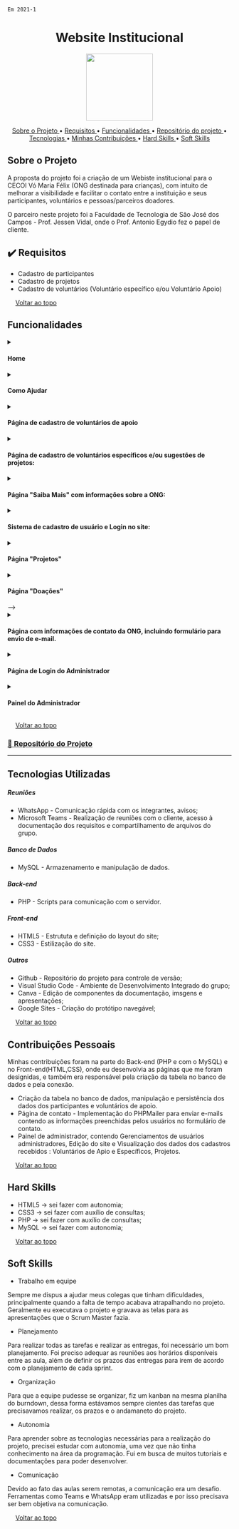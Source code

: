 `Em 2021-1`
<span id="topo">
<h1 align="center"><b>Website Institucional</h1></b>

<p align="center"> 
   <img src="https://www.imagemhost.com.br/images/2023/04/06/rocket.png" width="150" height="150">
</p>

<p align="center">
  <a href ="#sobre-o-projeto"> Sobre o Projeto </a>  • 
  <a href ="#requisitos">Requisitos </a>  • 
  <a href ="#funcionalidades">Funcionalidades </a>  • 
  <a href ="#repositorio"> Repositório do projeto </a>  • 
  <a href ="#tecnologias-utilizadas"> Tecnologias </a>  •
  <a href ="#contribuições"> Minhas Contribuições </a>  •
  <a href ="#hard-skills"> Hard Skills </a> •
  <a href ="#soft-skills"> Soft Skills </a>
 
</p>

<span id="sobre-o-projeto">

## Sobre o Projeto

A proposta do projeto foi a criação de um Webiste institucional para o CECOI Vó Maria Félix (ONG destinada para crianças), com intuito de melhorar a visibilidade e facilitar o contato entre a instituição e seus participantes, voluntários e pessoas/parceiros doadores.

O parceiro neste projeto foi a Faculdade de Tecnologia de São José dos Campos - Prof. Jessen Vidal, onde o Prof. Antonio Egydio fez o papel de cliente.

<span id="requisitos">

## ✔️ Requisitos

<ul>
<li>Cadastro de participantes</li>
<li>Cadastro de projetos</li>
<li>Cadastro de voluntários (Voluntário específico e/ou Voluntário Apoio)</li>
</ul>
  
<img src="https://cdn-icons-png.flaticon.com/512/959/959208.png" width="14"> [Voltar ao topo](#topo)
   
<span id="funcionalidades">

## Funcionalidades

<details>
  <summary>
    <h4 align="left">Home</h4>
  </summary>
  <img src="https://user-images.githubusercontent.com/79751826/115155955-85f62780-a058-11eb-8462-c5403f1a46d1.gif" width="600px">
  > GIF animado demonstrando a Página "home", a página com formulário para cadastro de participantes, seu preenchimento e o respectivo banco de dados:
</details>

<details>
  <summary>
    <h4 align="left">Como Ajudar</h4>
  </summary>
  <img src="https://user-images.githubusercontent.com/79751826/115159841-80eea380-a06b-11eb-9f24-87a458785a27.gif" width="600px">
  >Página "Como Ajudar", que centraliza os acessos aos cadastros de voluntários de apoio, de voluntários específicos e projetos, à página de informações para doações e à página de contato:
</details>

<details>
  <summary>
    <h4 align="left">Página de cadastro de voluntários de apoio</h4>
  </summary>
  <img src="https://user-images.githubusercontent.com/79751826/115160216-703f2d00-a06d-11eb-9d0b-40565dee914f.gif" width="600px">
</details>

<details>
  <summary>
    <h4 align="left">Página de cadastro de voluntários específicos e/ou sugestões de projetos:</h4>
  </summary>
  <img src="https://user-images.githubusercontent.com/79751826/115160375-33c00100-a06e-11eb-9ced-3d51cefbd6a4.gif" width="600px">
</details>

<details>
  <summary>
    <h4 align="left">Página "Saiba Mais" com informações sobre a ONG:</h4>
  </summary>
  <img src="https://user-images.githubusercontent.com/79751826/118418540-2c9d0a80-b68f-11eb-8baa-8d8195f05271.gif" width="600px">
</details>

<details>
  <summary>
    <h4 align="left">Sistema de cadastro de usuário e Login no site:</h4>
  </summary>
  <img src="https://user-images.githubusercontent.com/79751826/118418578-46d6e880-b68f-11eb-9e5e-71a6df3e8745.gif" width="600px">
</details>

<!-->
<details>
  <summary>
    <h4 align="left">Página "Projetos"</h4>
  </summary>
  <img src="https://www.imagemhost.com.br/images/2021/06/07/gifproj.gif" width="600px">

  > Página com informações sobre projetos realizados na ONG, com um botão que direciona o usuário a página de cadastro de voluntários específicos e projetos. 
</details>

<details>
  <summary>
    <h4 align="left">Página "Doações"</h4>
  </summary>
  <img src="ttps://www.imagemhost.com.br/images/2021/06/07/gifdoa.gif" width="600px">
  > Página com informações para realização de doações à ONG.
</details>
-->

<details>
  <summary>
    <h4 align="left">Página com informações de contato da ONG, incluindo formulário para envio de e-mail.</h4>
  </summary>
  <img src="https://uploaddeimagens.com.br/images/003/276/723/full/gifcontato.gif" width="600px">
</details>

<details>
  <summary>
    <h4 align="left">Página de Login do Administrador</h4>
  </summary>
  <img src="https://www.imagemhost.com.br/images/2023/04/06/login_admin.png" width="600px">
</details>

<details>
  <summary>
    <h4 align="left">Painel do Administrador</h4>
  </summary>
  <img src="https://media.giphy.com/media/v1.Y2lkPTc5MGI3NjExNmQzYTIyNDVmNGMzM2IwNmE2NDliYzdlMmMwY2RlMTRmOTVkZDNhZCZjdD1n/WVqCyaEOcsUJv1B6IU/giphy.gif" width="600px">
  > Painel que contém Gerenciamentos de usuários administradores, Edição do site e Visualização dos dados dos cadastros recebidos : Voluntários de Apio e Específicos e Projetos.
</details>


<img src="https://cdn-icons-png.flaticon.com/512/959/959208.png" width="14"> [Voltar ao topo](#topo)

<span id="repositorio">

### [📕 Repositório do Projeto ](https://github.com/JulianaMaria-Lab/API-Fatec-Site-Institucional)
---

<span id="tecnologias-utilizadas">

## Tecnologias Utilizadas

##### Reuniões
   
  - WhatsApp - Comunicação rápida com os integrantes, avisos;
  - Microsoft Teams - Realização de reuniões com o cliente, acesso à documentação dos requisitos e compartilhamento de arquivos do grupo.
 
##### Banco de Dados
 
   - MySQL - Armazenamento e manipulação de dados.

##### Back-end  
  
  - PHP - Scripts para comunicação com o servidor.

##### Front-end 
 
  - HTML5 - Estrututa e definição do layout do site;
  - CSS3 - Estilização do site.

##### Outros
 
  - Github - Repositório do projeto para controle de versão;
  - Visual Studio Code - Ambiente de Desenvolvimento Integrado do grupo;
  - Canva - Edição de componentes da documentação, imsgens e apresentações;
  - Google Sites - Criação do protótipo navegável;

<img src="https://cdn-icons-png.flaticon.com/512/959/959208.png" width="14"> [Voltar ao topo](#topo)

<span id="contribuições">

## Contribuições Pessoais
Minhas contribuições foram na parte do Back-end (PHP e com o MySQL) e no Front-end(HTML,CSS), onde eu desenvolvia as páginas que me foram designidas, e também era responsável pela criação da tabela no banco de dados e  pela conexão.

- Criação da tabela no banco de dados, manipulação e persistência dos dados dos participantes e voluntários de apoio.
- Página de contato - Implementação do PHPMailer para enviar e-mails contendo as informações preenchidas pelos usuários no formulário de contato.
- Painel de administrador, contendo Gerenciamentos de usuários administradores, Edição do site e Visualização dos dados dos cadastros recebidos : Voluntários de Apio e Específicos, Projetos.

<img src="https://cdn-icons-png.flaticon.com/512/959/959208.png" width="14"> [Voltar ao topo](#topo)

<span id="#hard-skills">

## Hard Skills

* HTML5 → sei fazer com autonomia;
* CSS3 → sei fazer com auxílio de consultas;
* PHP → sei fazer com auxílio de consultas;
* MySQL → sei fazer com autonomia;

<img src="https://cdn-icons-png.flaticon.com/512/959/959208.png" width="14"> [Voltar ao topo](#topo)

<span id="soft-skills">

## Soft Skills

* Trabalho em equipe
<p> Sempre me dispus a ajudar meus colegas que tinham dificuldades, principalmente quando a falta de tempo acabava atrapalhando no projeto. Geralmente eu executava o projeto e gravava as telas para as apresentações que o Scrum Master fazia.</p>

* Planejamento
<p>Para realizar todas as tarefas e realizar as entregas, foi necessário um bom planejamento. Foi preciso adequar as reuniões aos horários disponíveis entre as aula, além de definir os prazos das entregas para irem de acordo com o planejamento de cada sprint.</p>

* Organização
<p>Para que a equipe pudesse se organizar, fiz um kanban na mesma planilha do burndown, dessa forma estávamos sempre cientes das tarefas que precisavamos realizar, os prazos e o andamaneto do projeto.</p>

* Autonomia
<p>Para aprender sobre as tecnologias necessárias para a realização do projeto, precisei estudar com autonomia, uma vez que não tinha conhecimento na área da programação. Fui em busca de muitos tutoriais e documentações para poder desenvolver.</p>

* Comunicação
<p>Devido ao fato das aulas serem remotas, a comunicação era um desafio. Ferramentas como Teams e WhatsApp eram utilizadas e por isso precisava ser bem objetiva na comunicação.</p>

<img src="https://cdn-icons-png.flaticon.com/512/959/959208.png" width="14"> [Voltar ao topo](#topo)
